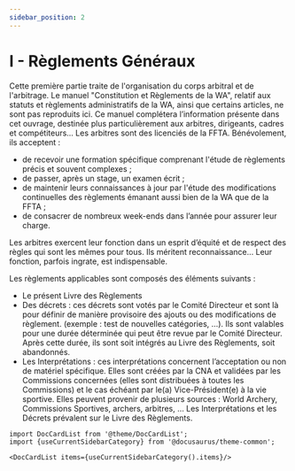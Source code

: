 ```yaml
---
sidebar_position: 2
---
```


# I - Règlements Généraux

Cette première partie traite de l'organisation du corps arbitral et de l'arbitrage. Le manuel "Constitution et
Règlements de la WA", relatif aux statuts et règlements administratifs de la WA, ainsi que certains articles,
ne sont pas reproduits ici. Ce manuel complétera l’information présente dans cet ouvrage, destinée plus
particulièrement aux arbitres, dirigeants, cadres et compétiteurs…
Les arbitres sont des licenciés de la FFTA. Bénévolement, ils acceptent :

- de recevoir une formation spécifique comprenant l'étude de règlements précis et souvent complexes ;
- de passer, après un stage, un examen écrit ;
- de maintenir leurs connaissances à jour par l'étude des modifications continuelles des règlements
  émanant aussi bien de la WA que de la FFTA ;
- de consacrer de nombreux week-ends dans l’année pour assurer leur charge.

Les arbitres exercent leur fonction dans un esprit d’équité et de respect des règles qui sont les mêmes
pour tous. Ils méritent reconnaissance… Leur fonction, parfois ingrate, est indispensable.

Les règlements applicables sont composés des éléments suivants :

- Le présent Livre des Règlements
- Des décrets : ces décrets sont votés par le Comité Directeur et sont là pour définir de manière
  provisoire des ajouts ou des modifications de règlement. (exemple : test de nouvelles catégories, …). Ils
  sont valables pour une durée déterminée qui peut être revue par le Comité Directeur. Après cette
  durée, ils sont soit intégrés au Livre des Règlements, soit abandonnés.
- Les Interprétations : ces interprétations concernent l’acceptation ou non de matériel spécifique. Elles
  sont créées par la CNA et validées par les Commissions concernées (elles sont distribuées à toutes
  les Commissions) et le cas échéant par le(a) Vice-Président(e) à la vie sportive. Elles peuvent provenir
  de plusieurs sources : World Archery, Commissions Sportives, archers, arbitres, …
  Les Interprétations et les Décrets prévalent sur le Livre des Règlements.

```mdx-code-block
import DocCardList from '@theme/DocCardList';
import {useCurrentSidebarCategory} from '@docusaurus/theme-common';

<DocCardList items={useCurrentSidebarCategory().items}/>
```

